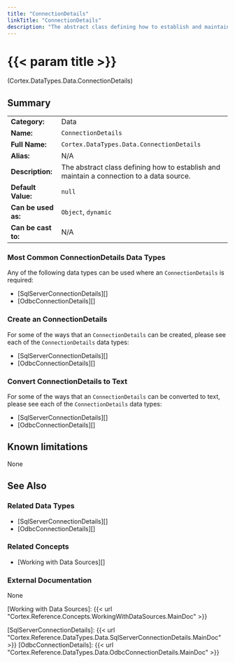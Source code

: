 ```yaml
---
title: "ConnectionDetails"
linkTitle: "ConnectionDetails"
description: "The abstract class defining how to establish and maintain a connection to a data source."
---
```


# {{< param title >}}

<p class="namespace">(Cortex.DataTypes.Data.ConnectionDetails)</p>

## Summary

| | |
|-|-|
| **Category:**          | Data |
| **Name:**              | `ConnectionDetails` |
| **Full Name:**         | `Cortex.DataTypes.Data.ConnectionDetails` |
| **Alias:**             | N/A |
| **Description:**       | The abstract class defining how to establish and maintain a connection to a data source. |
| **Default Value:**     | `null` |
| **Can be used as:**    | `Object`, `dynamic` |
| **Can be cast to:**    |  N/A |

### Most Common ConnectionDetails Data Types

Any of the following data types can be used where an `ConnectionDetails` is required:

- [SqlServerConnectionDetails][]
- [OdbcConnectionDetails][]

### Create an ConnectionDetails

For some of the ways that an `ConnectionDetails` can be created, please see each of the `ConnectionDetails` data types:

- [SqlServerConnectionDetails][]
- [OdbcConnectionDetails][]

### Convert ConnectionDetails to Text

For some of the ways that an `ConnectionDetails` can be converted to text, please see each of the `ConnectionDetails` data types:

- [SqlServerConnectionDetails][]
- [OdbcConnectionDetails][]

## Known limitations

None

## See Also

### Related Data Types

- [SqlServerConnectionDetails][]
- [OdbcConnectionDetails][]

### Related Concepts

- [Working with Data Sources][]

### External Documentation

None

[Working with Data Sources]: {{< url "Cortex.Reference.Concepts.WorkingWithDataSources.MainDoc" >}}

[SqlServerConnectionDetails]: {{< url "Cortex.Reference.DataTypes.Data.SqlServerConnectionDetails.MainDoc" >}}
[OdbcConnectionDetails]: {{< url "Cortex.Reference.DataTypes.Data.OdbcConnectionDetails.MainDoc" >}}
